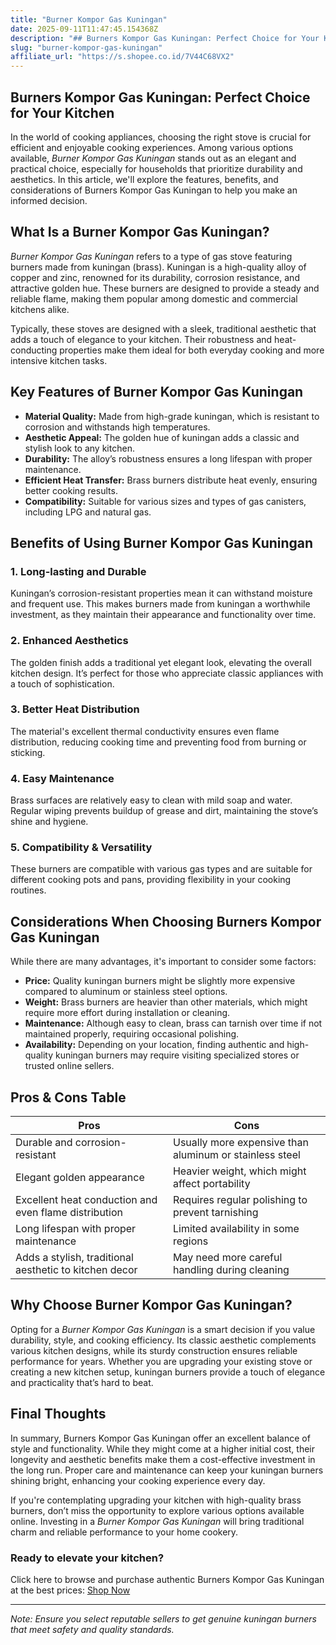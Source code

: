 ```yaml
---
title: "Burner Kompor Gas Kuningan"
date: 2025-09-11T11:47:45.154368Z
description: "## Burners Kompor Gas Kuningan: Perfect Choice for Your Kitchen..."
slug: "burner-kompor-gas-kuningan"
affiliate_url: "https://s.shopee.co.id/7V44C68VX2"
---
```

## Burners Kompor Gas Kuningan: Perfect Choice for Your Kitchen

In the world of cooking appliances, choosing the right stove is crucial for efficient and enjoyable cooking experiences. Among various options available, *Burner Kompor Gas Kuningan* stands out as an elegant and practical choice, especially for households that prioritize durability and aesthetics. In this article, we'll explore the features, benefits, and considerations of Burners Kompor Gas Kuningan to help you make an informed decision.

## What Is a Burner Kompor Gas Kuningan?

*Burner Kompor Gas Kuningan* refers to a type of gas stove featuring burners made from kuningan (brass). Kuningan is a high-quality alloy of copper and zinc, renowned for its durability, corrosion resistance, and attractive golden hue. These burners are designed to provide a steady and reliable flame, making them popular among domestic and commercial kitchens alike.

Typically, these stoves are designed with a sleek, traditional aesthetic that adds a touch of elegance to your kitchen. Their robustness and heat-conducting properties make them ideal for both everyday cooking and more intensive kitchen tasks.

## Key Features of Burner Kompor Gas Kuningan

- **Material Quality:** Made from high-grade kuningan, which is resistant to corrosion and withstands high temperatures.
- **Aesthetic Appeal:** The golden hue of kuningan adds a classic and stylish look to any kitchen.
- **Durability:** The alloy’s robustness ensures a long lifespan with proper maintenance.
- **Efficient Heat Transfer:** Brass burners distribute heat evenly, ensuring better cooking results.
- **Compatibility:** Suitable for various sizes and types of gas canisters, including LPG and natural gas.

## Benefits of Using Burner Kompor Gas Kuningan

### 1. Long-lasting and Durable

Kuningan’s corrosion-resistant properties mean it can withstand moisture and frequent use. This makes burners made from kuningan a worthwhile investment, as they maintain their appearance and functionality over time.

### 2. Enhanced Aesthetics

The golden finish adds a traditional yet elegant look, elevating the overall kitchen design. It’s perfect for those who appreciate classic appliances with a touch of sophistication.

### 3. Better Heat Distribution

The material's excellent thermal conductivity ensures even flame distribution, reducing cooking time and preventing food from burning or sticking.

### 4. Easy Maintenance

Brass surfaces are relatively easy to clean with mild soap and water. Regular wiping prevents buildup of grease and dirt, maintaining the stove’s shine and hygiene.

### 5. Compatibility & Versatility

These burners are compatible with various gas types and are suitable for different cooking pots and pans, providing flexibility in your cooking routines.

## Considerations When Choosing Burners Kompor Gas Kuningan

While there are many advantages, it's important to consider some factors:

- **Price:** Quality kuningan burners might be slightly more expensive compared to aluminum or stainless steel options.
- **Weight:** Brass burners are heavier than other materials, which might require more effort during installation or cleaning.
- **Maintenance:** Although easy to clean, brass can tarnish over time if not maintained properly, requiring occasional polishing.
- **Availability:** Depending on your location, finding authentic and high-quality kuningan burners may require visiting specialized stores or trusted online sellers.

## Pros & Cons Table

| Pros                                                                 | Cons                                                          |
|----------------------------------------------------------------------|---------------------------------------------------------------|
| Durable and corrosion-resistant                                    | Usually more expensive than aluminum or stainless steel     |
| Elegant golden appearance                                          | Heavier weight, which might affect portability               |
| Excellent heat conduction and even flame distribution             | Requires regular polishing to prevent tarnishing             |
| Long lifespan with proper maintenance                              | Limited availability in some regions                          |
| Adds a stylish, traditional aesthetic to kitchen decor             | May need more careful handling during cleaning             |

## Why Choose Burner Kompor Gas Kuningan?

Opting for a *Burner Kompor Gas Kuningan* is a smart decision if you value durability, style, and cooking efficiency. Its classic aesthetic complements various kitchen designs, while its sturdy construction ensures reliable performance for years. Whether you are upgrading your existing stove or creating a new kitchen setup, kuningan burners provide a touch of elegance and practicality that’s hard to beat.

## Final Thoughts

In summary, Burners Kompor Gas Kuningan offer an excellent balance of style and functionality. While they might come at a higher initial cost, their longevity and aesthetic benefits make them a cost-effective investment in the long run. Proper care and maintenance can keep your kuningan burners shining bright, enhancing your cooking experience every day.

If you're contemplating upgrading your kitchen with high-quality brass burners, don’t miss the opportunity to explore various options available online. Investing in a *Burner Kompor Gas Kuningan* will bring traditional charm and reliable performance to your home cookery.

### Ready to elevate your kitchen? 

Click here to browse and purchase authentic Burners Kompor Gas Kuningan at the best prices: [Shop Now](https://s.shopee.co.id/7V44C68VX2)

---

*Note: Ensure you select reputable sellers to get genuine kuningan burners that meet safety and quality standards.*